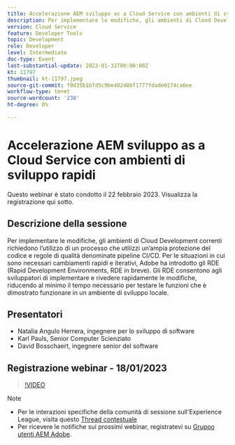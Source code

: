 ```yaml
---
title: Accelerazione AEM sviluppo as a Cloud Service con ambienti di sviluppo rapidi
description: Per implementare le modifiche, gli ambienti di Cloud Development correnti richiedono l’utilizzo di un processo che utilizzi un’ampia protezione del codice e regole di qualità denominate pipeline CI/CD. Per le situazioni in cui sono necessarie modifiche rapide e iterative, Adobe ha introdotto gli RDE (Rapid Development Environments). Gli RDE consentono agli sviluppatori di implementare e rivedere rapidamente le modifiche, riducendo al minimo il tempo necessario per testare le funzioni che sono comprovate funzionare in un ambiente di sviluppo locale.
version: Cloud Service
feature: Developer Tools
topic: Development
role: Developer
level: Intermediate
doc-type: Event
last-substantial-update: 2023-01-31T00:00:00Z
kt: 11797
thumbnail: kt-11797.jpeg
source-git-commit: f0d35b1bfd5c9be402486f1777fdade0174ca6ee
workflow-type: tm+mt
source-wordcount: '238'
ht-degree: 0%

---
```



# Accelerazione AEM sviluppo as a Cloud Service con ambienti di sviluppo rapidi

Questo webinar è stato condotto il 22 febbraio 2023. Visualizza la registrazione qui sotto.

## Descrizione della sessione

Per implementare le modifiche, gli ambienti di Cloud Development correnti richiedono l’utilizzo di un processo che utilizzi un’ampia protezione del codice e regole di qualità denominate pipeline CI/CD. Per le situazioni in cui sono necessari cambiamenti rapidi e iterativi, Adobe ha introdotto gli RDE (Rapid Development Environments, RDE in breve).
Gli RDE consentono agli sviluppatori di implementare e rivedere rapidamente le modifiche, riducendo al minimo il tempo necessario per testare le funzioni che è dimostrato funzionare in un ambiente di sviluppo locale.

## Presentatori

* Natalia Angulo Herrera, ingegnere per lo sviluppo di software
* Karl Pauls, Senior Computer Scienziato
* David Bosschaert, ingegnere senior del software

## Registrazione webinar - 18/01/2023

>[!VIDEO](https://video.tv.adobe.com/v/3415876)

>[!NOTE]
>
>* Per le interazioni specifiche della comunità di sessione sull&#39;Experience League, visita questo [Thread contestuale](http://bit.ly/3x1Cl8x)
>* Per ricevere le notifiche sui prossimi webinar, registratevi su [Gruppo utenti AEM Adobe](https://aem-augs.adobe.com/).